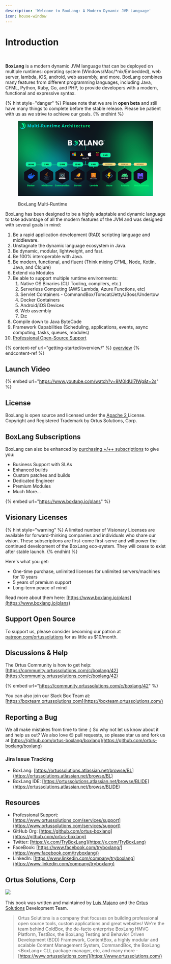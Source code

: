 ```yaml
---
description: 'Welcome to BoxLang: A Modern Dynamic JVM Language'
icon: house-window
---
```


# Introduction

<figure><img src=".gitbook/assets/logo-gradient-dark.png" alt=""><figcaption></figcaption></figure>

**BoxLang** is a modern dynamic JVM language that can be deployed on multiple runtimes: operating system (Windows/Mac/\*nix/Embedded), web server, lambda, iOS, android, web assembly, and more. BoxLang combines many features from different programming languages, including Java, CFML, Python, Ruby, Go, and PHP, to provide developers with a modern, functional and expressive syntax.

{% hint style="danger" %}
Please note that we are in **open beta** and still have many things to complete before the stable release. Please be patient with us as we strive to achieve our goals.
{% endhint %}

<figure><img src=".gitbook/assets/image (9).png" alt=""><figcaption><p>BoxLang Multi-Runtime</p></figcaption></figure>

BoxLang has been designed to be a highly adaptable and dynamic language to take advantage of all the modern features of the JVM and was designed with several goals in mind:

1. Be a rapid application development (RAD) scripting language and middleware.
2. Unstagnate the dynamic language ecosystem in Java.
3. Be dynamic, modular, lightweight, and fast.
4. Be 100% interoperable with Java.
5. Be modern, functional, and fluent (Think mixing CFML, Node, Kotlin, Java, and Clojure)
6. Extend via Modules
7. Be able to support multiple runtime environments:
   1. Native OS Binaries (CLI Tooling, compilers, etc.)
   2. Serverless Computing (AWS Lambda, Azure Functions, etc)
   3. Servlet Containers - CommandBox/Tomcat/Jetty/JBoss/Undertow
   4. Docker Containers
   5. Android/iOS Devices
   6. Web assembly
   7. Etc
8. Compile down to Java ByteCode
9. Framework Capabilities (Scheduling, applications, events, async computing, tasks, queues, modules)
10. [Professional Open-Source Support](https://boxlang.io/plans)

{% content-ref url="getting-started/overview/" %}
[overview](getting-started/overview/)
{% endcontent-ref %}

## Launch Video

{% embed url="https://www.youtube.com/watch?v=8M0IdUl7IWg&t=2s" %}

## License

BoxLang is open source and licensed under the [Apache 2 ](https://www.apache.org/licenses/LICENSE-2.0.html)License. Copyright and Registered Trademark by Ortus Solutions, Corp.

## BoxLang Subscriptions

BoxLang can also be enhanced by [purchasing +/++ subscriptions](https://www.boxlang.io/plans) to give you:

* Business Support with SLAs
* Enhanced builds
* Custom patches and builds
* Dedicated Engineer
* Premium Modules
* Much More...

{% embed url="https://www.boxlang.io/plans" %}

## Visionary Licenses

{% hint style="warning" %}
A limited number of Visionary Licenses are available for forward-thinking companies and individuals who share our vision. These subscriptions are first-come first-serve and will power the continued development of the BoxLang eco-system.  They will cease to exist after stable launch.
{% endhint %}

Here's what you get:

* One-time purchase, unlimited licenses for unlimited servers/machines for 10 years
* 5 years of premium support
* Long-term peace of mind

Read more about them here: [https://www.boxlang.io/plans](https://www.boxlang.io/plans)

## Support Open Source

To support us, please consider becoming our patron at [patreon.com/ortussolutions](https://patreon.com/ortussolutions) for as little as $10/month.

## Discussions & Help

The Ortus Community is how to get help: [https://community.ortussolutions.com/c/boxlang/42](https://community.ortussolutions.com/c/boxlang/42)

{% embed url="https://community.ortussolutions.com/c/boxlang/42" %}

You can also join our Slack Box Team at: [https://boxteam.ortussolutions.com](https://boxteam.ortussolutions.com/)

## Reporting a Bug <a href="#reporting-a-bug" id="reporting-a-bug"></a>

We all make mistakes from time to time :) So why not let us know about it and help us out? We also love 😍 pull requests, so please star us and fork us at [https://github.com/ortus-boxlang/boxlang](https://github.com/ortus-boxlang/boxlang)

### Jira Issue Tracking

* BoxLang: [https://ortussolutions.atlassian.net/browse/BL](https://ortussolutions.atlassian.net/browse/BL)
* BoxLang IDE: [https://ortussolutions.atlassian.net/browse/BLIDE](https://ortussolutions.atlassian.net/browse/BLIDE)

## Resources

* Professional Support: [https://www.ortussolutions.com/services/support](https://www.ortussolutions.com/services/support)
* GitHub Org: [https://github.com/ortus-boxlang](https://github.com/ortus-boxlang)
* Twitter: [https://x.com/TryBoxLang](https://x.com/TryBoxLang)
* FaceBook: [https://www.facebook.com/tryboxlang/](https://www.facebook.com/tryboxlang/)
* LinkedIn: [https://www.linkedin.com/company/tryboxlang](https://www.linkedin.com/company/tryboxlang)

## Ortus Solutions, Corp

![](.gitbook/assets/ortus-medium.jpg)

This book was written and maintained by [Luis Majano](https://www.luismajano.com) and the [Ortus Solutions](https://www.ortussolutions.com) Development Team.

> Ortus Solutions is a company that focuses on building professional open source tools, custom applications and great websites! We're the team behind ColdBox, the de-facto enterprise BoxLang HMVC Platform, TestBox, the BoxLang Testing and Behavior Driven Development (BDD) Framework, ContentBox, a highly modular and scalable Content Management System, CommandBox, the BoxLang \<BoxLang> CLI, package manager, etc, and many more - [https://www.ortussolutions.com/](https://www.ortussolutions.com/)
